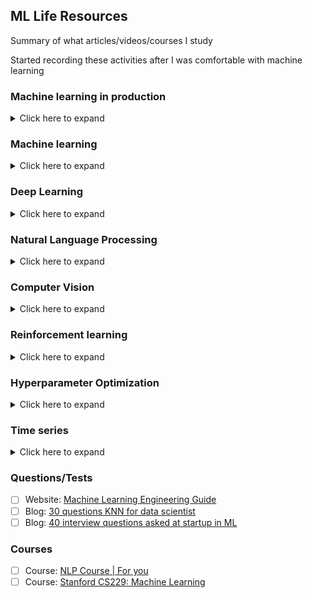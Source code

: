 ## ML Life Resources
Summary of what articles/videos/courses I study

Started recording these activities after I was comfortable with machine learning

### Machine learning in production
<details>
    <summary> Click here to expand </summary>

- [x] Blog: [Machine Learning in Production: Why You Should Care About Data and Concept Drift](https://towardsdatascience.com/machine-learning-in-production-why-you-should-care-about-data-and-concept-drift-d96d0bc907fb)
- [x] Article: [Monitoring Machine Learning Models in Production](https://christophergs.com/machine%20learning/2020/03/14/how-to-monitor-machine-learning-models/)

</details>

### Machine learning
<details>
    <summary> Click here to expand </summary>

- [x] Article: [Clustering overview](https://developers.google.com/machine-learning/clustering/overview)

**Mathematics**
- [x] Article: [Covariance: definition, formula and practical examples](https://corporatefinanceinstitute.com/resources/knowledge/finance/covariance)

**Feature engineering**
- [x] Article: [Think twice before dropping that first one-hot encoded column](https://inmachineswetrust.com/posts/drop-first-columns/)
- [x] Video: [Median absolute deviation](https://www.youtube.com/watch?v=Kx85fmXLmx4&ab_channel=AppliedAICourse)

**Visualization**
- [x] Blog: [Dive deep into principal component analysis](https://medium.com/analytics-vidhya/principal-component-analysis-pca-dive-deep-411db0f9ee10)
- [ ] Article: [The Ultimate Guide to 12 Dimensionality Reduction Techniques](https://www.analyticsvidhya.com/blog/2018/08/dimensionality-reduction-techniques-python/)

**Algorithms**
- [ ] Paper: [Using KNN to predict student performance in an online course environment](https://core.ac.uk/download/pdf/14920734.pdf)
- [x] Blog: [Voting classifier](https://medium.com/@sanchitamangale12/voting-classifier-1be10db6d7a5)
- [x] Blog: [Random forest and decision tree from scratch](https://towardsdatascience.com/random-forests-and-decision-trees-from-scratch-in-python-3e4fa5ae4249)
- [x] Blog: [Adaboost classifier from scratch](https://medium.com/analytics-vidhya/implementing-an-adaboost-classifier-from-scratch-e30ef86e9f1b)
- [x] Article: [KD Tree](http://www.wikiwand.com/en/K-d_tree)
- [x] Article: [Locally weighted linear regression](https://www.geeksforgeeks.org/ml-locally-weighted-linear-regression/)
- [x] Blog: [Everything you need to know about decision trees](https://towardsdatascience.com/everything-you-need-to-know-about-decision-trees-8fcd68ecaa71)
- [x] Blog: [Introduction to regression splines in python](https://www.analyticsvidhya.com/blog/2018/03/introduction-regression-splines-python-codes/)

**Evaluation**
- [x] Blog: [F1, Accuracy, ROC-AUC and PR-AUC: Which to choose](https://neptune.ai/blog/f1-score-accuracy-roc-auc-pr-auc)
- [x] Blog: [R-squared explained](https://towardsdatascience.com/statistics-for-machine-learning-r-squared-explained-425ddfebf667)
- [x] Article: [Difference between R-squared and adjusted R-squared](https://www.analyticsvidhya.com/blog/2020/07/difference-between-r-squared-and-adjusted-r-squared/)

</details>

### Deep Learning
<details>
    <summary> Click here to expand </summary>

**Model selection**
- [x] Paper: [Small Data, Big Decisions: Model Selection in the Small-Data Regime](https://arxiv.org/abs/2009.12583v1)

**Optimization**
- [x] Blog: [An overview of gradient descent optimization algorithms](https://ruder.io/optimizing-gradient-descent/)

**Meta DL**
- [ ] Paper: [Meta-Dataset: A dataset for datasets for learning to learn from few examples](https://arxiv.org/pdf/1903.03096.pdf)

</details>

### Natural Language Processing
<details>
    <summary> Click here to expand </summary>

**Tokenization**
- [x] Blog: [Tokenizers: How machines read](https://blog.floydhub.com/tokenization-nlp/)

**Conversational AI**
- [ ] Playlist: [Rasa Masterclass](https://www.youtube.com/playlist?list=PL75e0qA87dlHQny7z43NduZHPo6qd-cRc)
- [x] Paper: [Pchatbot: A Large-Scale Dataset for Personalized Chatbot](https://arxiv.org/abs/2009.13284v1)

</details>

### Computer Vision
<details>
    <summary> Click here to expand </summary>

- [x] Blog: [Intuitive understanding of convolution for deep learning](https://towardsdatascience.com/intuitively-understanding-convolutions-for-deep-learning-1f6f42faee1)
- [x] Blog: [What is transposed convolution](https://towardsdatascience.com/what-is-transposed-convolutional-layer-40e5e6e31c11)
- [x] Blog: [Understanding 2D dilated convolutions](https://towardsdatascience.com/understanding-2d-dilated-convolution-operation-with-examples-in-numpy-and-tensorflow-with-d376b3972b25)

**Object detection**
- [x] Article: [Object Detection and Tracking in 2020](https://blog.netcetera.com/object-detection-and-tracking-in-2020-f10fb6ff9af3)

**Video prediction**
- [ ] Paper: [ST-ResNet](https://arxiv.org/pdf/1610.00081.pdf)

</details>

### Reinforcement learning
<details>
    <summary> Click here to expand </summary>

- [ ] Paper: [Offline Reinforcement Learning: Tutorial, Review, and Perspectives on Open Problems](https://arxiv.org/pdf/2005.01643v2.pdf)

</details>

### Hyperparameter Optimization
<details>
    <summary> Click here to expand </summary>

- [x] Video: [End-to-End: Automated Hyperparameter Tuning For Deep Neural Networks](https://www.youtube.com/watch?v=4MK_OJJ82YI)
- [x] Video: [Hyperparameter Optimization: This Tutorial Is All You Need](https://www.youtube.com/watch?v=5nYqK-HaoKY)
- [x] Article: [Tuning ML Hyperparameters - LASSO and Ridge Examples](https://alfurka.github.io/2018-11-18-grid-search/)
- [x] Blog: [Complete guide to parameter tuning for GBM in python](https://www.analyticsvidhya.com/blog/2016/02/complete-guide-parameter-tuning-gradient-boosting-gbm-python/)
- [x] Blog: [Adaboost ensemble in pytohn](https://machinelearningmastery.com/adaboost-ensemble-in-python/)
- [x] Blog: [Complete guide to parameter tuning xgboost](http://www.analyticsvidhya.com/blog/2016/03/complete-guide-parameter-tuning-xgboost-with-codes-python/)

</details>

### Time series
<details>
    <summary> Click here to expand </summary>

- [x] Blog: [Anomaly detection using median absolute deviation](https://medium.com/swlh/anomaly-detection-with-median-absolute-deviation-c609e1c09262)

</details>

### Questions/Tests

- [ ] Website: [Machine Learning Engineering Guide](https://www.confetti.ai/curriculum)
- [ ] Blog: [30 questions KNN for data scientist](https://www.analyticsvidhya.com/blog/2017/09/30-questions-test-k-nearest-neighbors-algorithm/)
- [ ] Blog: [40 interview questions asked at startup in ML](https://www.analyticsvidhya.com/blog/2016/09/40-interview-questions-asked-at-startups-in-machine-learning-data-science/)

### Courses

- [ ] Course: [NLP Course | For you](https://lena-voila.github.io/nlp_course.html)
- [ ] Course: [Stanford CS229: Machine Learning](https://www.youtube.com/playlist?list=PLoROMvodv4rMiGQp3WXShtMGgzqpfVfbU)
